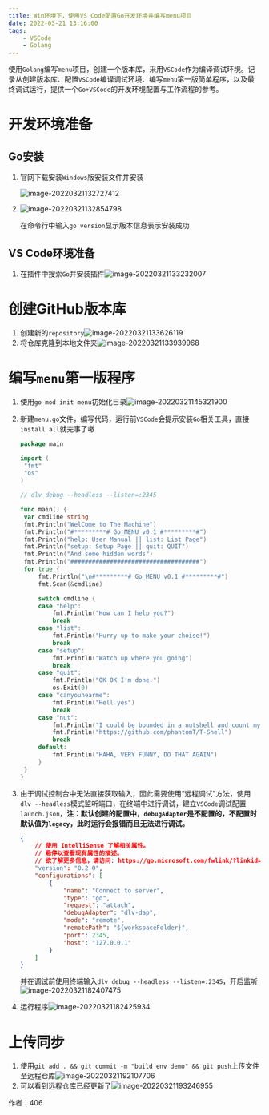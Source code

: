 ```yaml
---
title: Win环境下，使用VS Code配置Go开发环境并编写menu项目
date: 2022-03-21 13:16:00
tags:
    - VSCode
    - Golang
---
```


使用`Golang`编写`menu`项目，创建一个版本库，采用`VSCode`作为编译调试环境。记录从创建版本库、配置`VSCode`编译调试环境、编写`menu`第一版简单程序，以及最终调试运行，提供一个`Go+VSCode`的开发环境配置与工作流程的参考。

<!-- more -->

# 开发环境准备

## Go安装

1. 官网下载安装`Windows`版安装文件并安装

   ![image-20220321132727412](GoVscode1/image-20220321132727412.png)

2. ![image-20220321132854798](GoVscode1/image-20220321132854798.png)

   在命令行中输入`go version`显示版本信息表示安装成功

## VS Code环境准备

1. 在插件中搜索`Go`并安装插件![image-20220321133232007](GoVscode1/image-20220321133232007.png)

# 创建GitHub版本库

1. 创建新的`repository`![image-20220321133626119](GoVscode1/image-20220321133626119.png)
2. 将仓库克隆到本地文件夹![image-20220321133939968](GoVscode1/image-20220321133939968.png)

# 编写`menu`第一版程序

1. 使用`go mod init menu`初始化目录![image-20220321145321900](GoVscode1/image-20220321145321900.png)

2. 新建`menu.go`文件，编写代码，运行前`VSCode`会提示安装`Go`相关工具，直接`install all`就完事了嗷

   ```go
   package main
   
   import (
   	"fmt"
   	"os"
   )
   
   // dlv debug --headless --listen=:2345
   
   func main() {
   	var cmdline string
   	fmt.Println("WelCome to The Machine")
   	fmt.Println("#*********# Go_MENU v0.1 #*********#")
   	fmt.Println("help: User Manual || list: List Page")
   	fmt.Println("setup: Setup Page || quit: QUIT")
   	fmt.Println("And some hidden words")
   	fmt.Println("####################################")
   	for true {
   		fmt.Println("\n#*********# Go_MENU v0.1 #*********#")
   		fmt.Scan(&cmdline)
   
   		switch cmdline {
   		case "help":
   			fmt.Println("How can I help you?")
   			break
   		case "list":
   			fmt.Println("Hurry up to make your choise!")
   			break
   		case "setup":
   			fmt.Println("Watch up where you going")
   			break
   		case "quit":
   			fmt.Println("OK OK I'm done.")
   			os.Exit(0)
   		case "canyouhearme":
   			fmt.Println("Hell yes")
   			break
   		case "nut":
   			fmt.Println("I could be bounded in a nutshell and count myself a king of infinite space.")
   			fmt.Println("https://github.com/phantomT/T-Shell")
   			break
   		default:
   			fmt.Println("HAHA, VERY FUNNY, DO THAT AGAIN")
   		}
   	}
   }
   
   ```

3. 由于调试控制台中无法直接获取输入，因此需要使用“远程调试”方法，使用`dlv --headless`模式监听端口，在终端中进行调试，建立`VSCode`调试配置`launch.json`，**注：默认创建的配置中，`debugAdapter`是不配置的，不配置时默认值为`legacy`，此时运行会报错而且无法进行调试。**

   ```json
   {
       // 使用 IntelliSense 了解相关属性。 
       // 悬停以查看现有属性的描述。
       // 欲了解更多信息，请访问: https://go.microsoft.com/fwlink/?linkid=830387
       "version": "0.2.0",
       "configurations": [
           {
               "name": "Connect to server",
               "type": "go",
               "request": "attach",
               "debugAdapter": "dlv-dap",
               "mode": "remote",
               "remotePath": "${workspaceFolder}",
               "port": 2345,
               "host": "127.0.0.1"
           }
       ]
   }
   ```

   并在调试前使用终端输入`dlv debug --headless --listen=:2345`，开启监听![image-20220321182407475](GoVscode1/image-20220321182407475.png)

4. 运行程序![image-20220321182425934](GoVscode1/image-20220321182425934.png)

# 上传同步

1. 使用`git add . && git commit -m "build env demo" && git push`上传文件至远程仓库![image-20220321192107706](GoVscode1/image-20220321192107706.png)
2. 可以看到远程仓库已经更新了![image-20220321193246955](GoVscode1/image-20220321193246955.png)

作者：406
